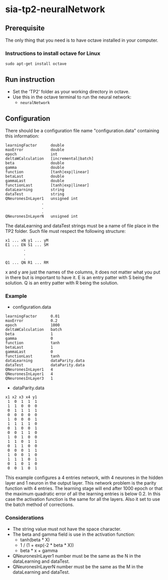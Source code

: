 # sia-tp2-neuralNetwork

## Prerequisite
The only thing that you need is to have octave installed in your computer.

### Instructions to install octave for Linux
```sudo apt-get install octave```

## Run instruction
* Set the 'TP2' folder as your working directory in octave.
* Use this in the octave terminal to run the neural network:
    * ```neuralNetwork```

## Configuration

There should be a configuration file name "configuration.data" containing this information:
```
learningFactor      double
maxError            double
epoch               int
deltaWCalculation   [incremental|batch]
beta                double
gamma               double
function            [tanh|exp|linear]
betaLast            double
gammaLast           double
functionLast        [tanh|exp|linear]
dataLearning        string
dataTest            string
QNeuronesInLayer1   unsigned int
                .
                .
                .
QNeuronesInLayerN   unsigned int
```
The dataLearning and dataTest strings must be a name of file place in the TP2 folder.
Such file must respect the following structure:

```
x1 ... xN y1 ... yM
E1 ... EN S1 ... SM
        .
        .
        .
Q1 ... QN R1 ... RM
```
x and y are just the names of the columns, it does not matter what you put in there but is important to have it.
E is an entry patter with S being the solution.
Q is an entry patter with R being the solution.
### Example
* configuration.data
```
learningFactor      0.01
maxError            0.2
epoch               1000
deltaWCalculation   batch
beta                1
gamma               0
function            tanh
betaLast            1
gammaLast           0
functionLast        tanh
dataLearning        dataParity.data
dataTest            dataParity.data
QNeuronesInLayer1   4
QNeuronesInLayer1   4
QNeuronesInLayer3   1
```
* dataParity.data
```
x1 x2 x3 x4 y1
 1  0  1  1  1
 1  1  0  0  0
 0  1  1  1  1
 0  0  0  0  0
 1  0  0  0  1
 1  1  1  1  0
 0  1  0  0  1
 0  0  1  1  0
 1  0  1  0  0
 1  1  0  1  1
 0  1  1  0  0
 0  0  0  1  1
 1  0  0  1  0
 1  1  1  0  1
 0  1  0  1  0
 0  0  1  0  1
```
This example configures a 4 entries network, with 4 neurones in the hidden layer and 1 neuron in the output layer. This network problem is the parity function with 4 entries. The learning stage will end after 1000 epoch or that the maximum quadratic error of all the learning entries is below 0.2. In this case the activation function is the same for all the layers. Also it set to use the batch method of corrections.
### Considerations

* The string value must not have the space character.
* The beta and gamma field is use in the activation function:
    * tanh(beta * X)
    * 1 / (1 + exp(-2 * beta * X))
    * beta * x + gamma
* QNeuronesInLayer1 number must be the same as the N in the dataLearning and dataTest.
* QNeuronesInLayerN number must be the same as the M in the dataLearning and dataTest.
